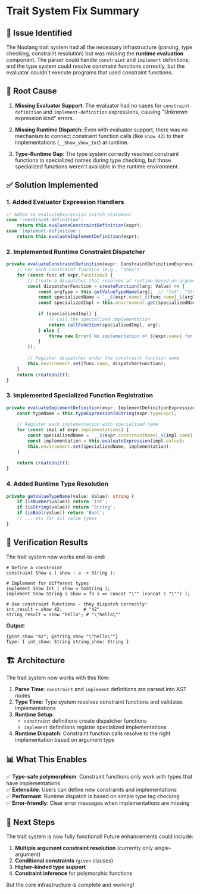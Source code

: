 # Trait System Fix Summary

## 🎯 **Issue Identified**

The Noolang trait system had all the necessary infrastructure (parsing, type checking, constraint resolution) but was missing the **runtime evaluation** component. The parser could handle `constraint` and `implement` definitions, and the type system could resolve constraint functions correctly, but the evaluator couldn't execute programs that used constraint functions.

## 🔧 **Root Cause**

1. **Missing Evaluator Support**: The evaluator had no cases for `constraint-definition` and `implement-definition` expressions, causing "Unknown expression kind" errors.

2. **Missing Runtime Dispatch**: Even with evaluator support, there was no mechanism to connect constraint function calls (like `show 42`) to their implementations (`__Show_show_Int`) at runtime.

3. **Type-Runtime Gap**: The type system correctly resolved constraint functions to specialized names during type checking, but those specialized functions weren't available in the runtime environment.

## ✅ **Solution Implemented**

### 1. **Added Evaluator Expression Handlers**
```typescript
// Added to evaluateExpression switch statement
case 'constraint-definition':
    return this.evaluateConstraintDefinition(expr);
case 'implement-definition':
    return this.evaluateImplementDefinition(expr);
```

### 2. **Implemented Runtime Constraint Dispatcher**
```typescript
private evaluateConstraintDefinition(expr: ConstraintDefinitionExpression): Value {
    // For each constraint function (e.g., "show")
    for (const func of expr.functions) {
        // Create a dispatcher that resolves at runtime based on argument type
        const dispatcherFunction = createFunction((arg: Value) => {
            const argType = this.getValueTypeName(arg);  // "Int", "String", etc.
            const specializedName = `__${expr.name}_${func.name}_${argType}`;
            const specializedImpl = this.environment.get(specializedName);
            
            if (specializedImpl) {
                // Call the specialized implementation
                return callFunction(specializedImpl, arg);
            } else {
                throw new Error(`No implementation of ${expr.name} for ${argType}`);
            }
        });
        
        // Register dispatcher under the constraint function name
        this.environment.set(func.name, dispatcherFunction);
    }
    return createUnit();
}
```

### 3. **Implemented Specialized Function Registration**
```typescript
private evaluateImplementDefinition(expr: ImplementDefinitionExpression): Value {
    const typeName = this.typeExpressionToString(expr.typeExpr);
    
    // Register each implementation with specialized name
    for (const impl of expr.implementations) {
        const specializedName = `__${expr.constraintName}_${impl.name}_${typeName}`;
        const implementation = this.evaluateExpression(impl.value);
        this.environment.set(specializedName, implementation);
    }
    
    return createUnit();
}
```

### 4. **Added Runtime Type Resolution**
```typescript
private getValueTypeName(value: Value): string {
    if (isNumber(value)) return 'Int';
    if (isString(value)) return 'String';
    if (isBool(value)) return 'Bool';
    // ... etc for all value types
}
```

## 🧪 **Verification Results**

The trait system now works end-to-end:

```noolang
# Define a constraint
constraint Show a ( show : a -> String );

# Implement for different types  
implement Show Int ( show = toString );
implement Show String ( show = fn s => concat "\"" (concat s "\"") );

# Use constraint functions - they dispatch correctly!
int_result = show 42;        # "42"
string_result = show "hello"; # "\"hello\""
```

**Output**: 
```
{@int_show "42"; @string_show "\"hello\""}
Type: { int_show: String string_show: String }
```

## 🏗️ **Architecture**

The trait system now works with this flow:

1. **Parse Time**: `constraint` and `implement` definitions are parsed into AST nodes
2. **Type Time**: Type system resolves constraint functions and validates implementations  
3. **Runtime Setup**: 
   - `constraint` definitions create dispatcher functions
   - `implement` definitions register specialized implementations
4. **Runtime Dispatch**: Constraint function calls resolve to the right implementation based on argument type

## 📊 **What This Enables**

✅ **Type-safe polymorphism**: Constraint functions only work with types that have implementations  
✅ **Extensible**: Users can define new constraints and implementations  
✅ **Performant**: Runtime dispatch is based on simple type tag checking  
✅ **Error-friendly**: Clear error messages when implementations are missing  

## 🚀 **Next Steps**

The trait system is now fully functional! Future enhancements could include:

1. **Multiple argument constraint resolution** (currently only single-argument)
2. **Conditional constraints** (`given` clauses)
3. **Higher-kinded type support**
4. **Constraint inference** for polymorphic functions

But the core infrastructure is complete and working!